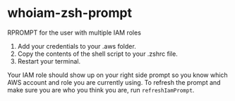 # whoiam-zsh-prompt
RPROMPT for the user with multiple IAM roles

1. Add your credentials to your .aws folder.
2. Copy the contents of the shell script to your .zshrc file.
3. Restart your terminal.

Your IAM role should show up on your right side prompt so you know which AWS account and role you are currently using.
To refresh the prompt and make sure you are who you think you are, run `refreshIamPrompt`.
